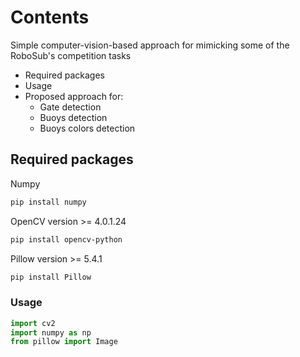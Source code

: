# Contents

Simple computer-vision-based approach for mimicking some of the RoboSub's competition tasks
- Required packages
- Usage
- Proposed approach for:
  - Gate detection
  - Buoys detection
  - Buoys colors detection

## Required packages
Numpy
```bash
pip install numpy
```
OpenCV version >= 4.0.1.24
```bash
pip install opencv-python
```
Pillow version >= 5.4.1
```bash
pip install Pillow
```
### Usage

```python
import cv2
import numpy as np
from pillow import Image
```
